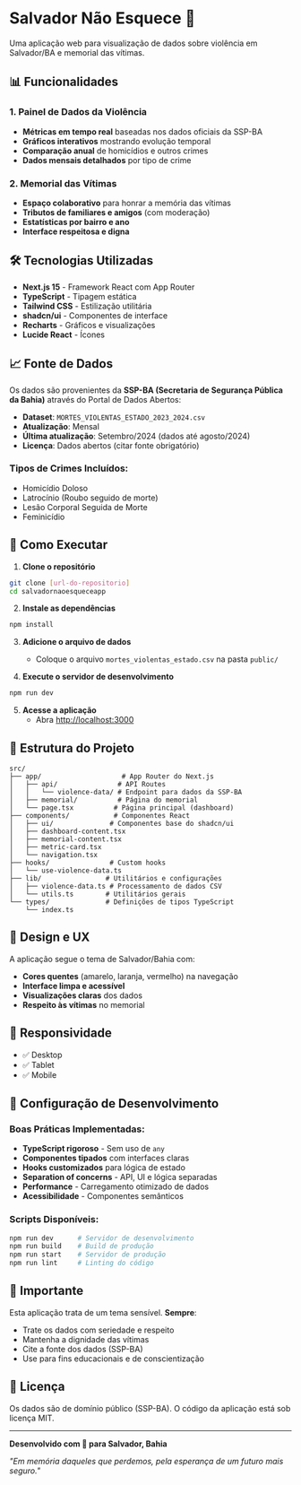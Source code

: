 # Salvador Não Esquece 🏴󠁢󠁲󠁢󠁡󠁿

Uma aplicação web para visualização de dados sobre violência em Salvador/BA e memorial das vítimas.

## 📊 Funcionalidades

### 1. Painel de Dados da Violência
- **Métricas em tempo real** baseadas nos dados oficiais da SSP-BA
- **Gráficos interativos** mostrando evolução temporal
- **Comparação anual** de homicídios e outros crimes
- **Dados mensais detalhados** por tipo de crime

### 2. Memorial das Vítimas
- **Espaço colaborativo** para honrar a memória das vítimas
- **Tributos de familiares e amigos** (com moderação)
- **Estatísticas por bairro e ano**
- **Interface respeitosa e digna**

## 🛠 Tecnologias Utilizadas

- **Next.js 15** - Framework React com App Router
- **TypeScript** - Tipagem estática
- **Tailwind CSS** - Estilização utilitária
- **shadcn/ui** - Componentes de interface
- **Recharts** - Gráficos e visualizações
- **Lucide React** - Ícones

## 📈 Fonte de Dados

Os dados são provenientes da **SSP-BA (Secretaria de Segurança Pública da Bahia)** através do Portal de Dados Abertos:

- **Dataset**: `MORTES_VIOLENTAS_ESTADO_2023_2024.csv`
- **Atualização**: Mensal
- **Última atualização**: Setembro/2024 (dados até agosto/2024)
- **Licença**: Dados abertos (citar fonte obrigatório)

### Tipos de Crimes Incluídos:
- Homicídio Doloso
- Latrocínio (Roubo seguido de morte)
- Lesão Corporal Seguida de Morte
- Feminicídio

## 🚀 Como Executar

1. **Clone o repositório**
```bash
git clone [url-do-repositorio]
cd salvadornaoesqueceapp
```

2. **Instale as dependências**
```bash
npm install
```

3. **Adicione o arquivo de dados**
   - Coloque o arquivo `mortes_violentas_estado.csv` na pasta `public/`

4. **Execute o servidor de desenvolvimento**
```bash
npm run dev
```

5. **Acesse a aplicação**
   - Abra [http://localhost:3000](http://localhost:3000)

## 📁 Estrutura do Projeto

```
src/
├── app/                    # App Router do Next.js
│   ├── api/               # API Routes
│   │   └── violence-data/ # Endpoint para dados da SSP-BA
│   ├── memorial/          # Página do memorial
│   └── page.tsx          # Página principal (dashboard)
├── components/           # Componentes React
│   ├── ui/              # Componentes base do shadcn/ui
│   ├── dashboard-content.tsx
│   ├── memorial-content.tsx
│   ├── metric-card.tsx
│   └── navigation.tsx
├── hooks/               # Custom hooks
│   └── use-violence-data.ts
├── lib/                # Utilitários e configurações
│   ├── violence-data.ts # Processamento de dados CSV
│   └── utils.ts        # Utilitários gerais
└── types/              # Definições de tipos TypeScript
    └── index.ts
```

## 🎨 Design e UX

A aplicação segue o tema de Salvador/Bahia com:
- **Cores quentes** (amarelo, laranja, vermelho) na navegação
- **Interface limpa e acessível**
- **Visualizações claras** dos dados
- **Respeito às vítimas** no memorial

## 📱 Responsividade

- ✅ Desktop
- ✅ Tablet
- ✅ Mobile

## 🔧 Configuração de Desenvolvimento

### Boas Práticas Implementadas:
- **TypeScript rigoroso** - Sem uso de `any`
- **Componentes tipados** com interfaces claras
- **Hooks customizados** para lógica de estado
- **Separation of concerns** - API, UI e lógica separadas
- **Performance** - Carregamento otimizado de dados
- **Acessibilidade** - Componentes semânticos

### Scripts Disponíveis:
```bash
npm run dev      # Servidor de desenvolvimento
npm run build    # Build de produção
npm run start    # Servidor de produção
npm run lint     # Linting do código
```

## 🚨 Importante

Esta aplicação trata de um tema sensível. **Sempre**:
- Trate os dados com seriedade e respeito
- Mantenha a dignidade das vítimas
- Cite a fonte dos dados (SSP-BA)
- Use para fins educacionais e de conscientização

## 📄 Licença

Os dados são de domínio público (SSP-BA). O código da aplicação está sob licença MIT.

---

**Desenvolvido com 💛 para Salvador, Bahia**

*"Em memória daqueles que perdemos, pela esperança de um futuro mais seguro."*
